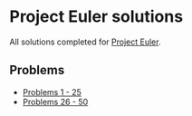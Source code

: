 # Project Euler solutions
All solutions completed for [Project Euler](https://projecteuler.net/).

## Problems
- [Problems 1 - 25](src/problems_1-25)
- [Problems 26 - 50](src/problems_26-50)